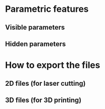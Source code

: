 # Parametric features
## Visible parameters
## Hidden parameters

# How to export the files
## 2D files (for laser cutting)
## 3D files (for 3D printing)

